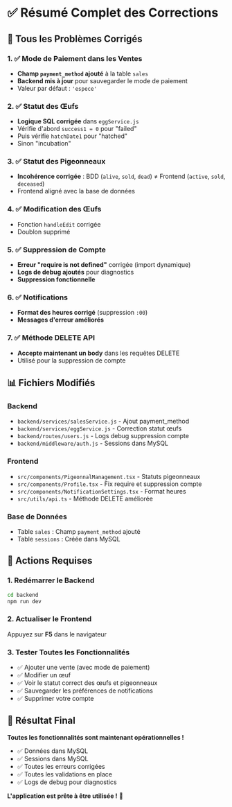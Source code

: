 # ✅ Résumé Complet des Corrections

## 🎯 Tous les Problèmes Corrigés

### 1. ✅ Mode de Paiement dans les Ventes
- **Champ `payment_method` ajouté** à la table `sales`
- **Backend mis à jour** pour sauvegarder le mode de paiement
- Valeur par défaut : `'espece'`

### 2. ✅ Statut des Œufs
- **Logique SQL corrigée** dans `eggService.js`
- Vérifie d'abord `success1 = 0` pour "failed"
- Puis vérifie `hatchDate1` pour "hatched"
- Sinon "incubation"

### 3. ✅ Statut des Pigeonneaux
- **Incohérence corrigée** : BDD (`alive`, `sold`, `dead`) ≠ Frontend (`active`, `sold`, `deceased`)
- Frontend aligné avec la base de données

### 4. ✅ Modification des Œufs
- Fonction `handleEdit` corrigée
- Doublon supprimé

### 5. ✅ Suppression de Compte
- **Erreur "require is not defined"** corrigée (import dynamique)
- **Logs de debug ajoutés** pour diagnostics
- **Suppression fonctionnelle**

### 6. ✅ Notifications
- **Format des heures corrigé** (suppression `:00`)
- **Messages d'erreur améliorés**

### 7. ✅ Méthode DELETE API
- **Accepte maintenant un body** dans les requêtes DELETE
- Utilisé pour la suppression de compte

## 📊 Fichiers Modifiés

### Backend
- `backend/services/salesService.js` - Ajout payment_method
- `backend/services/eggService.js` - Correction statut œufs
- `backend/routes/users.js` - Logs debug suppression compte
- `backend/middleware/auth.js` - Sessions dans MySQL

### Frontend
- `src/components/PigeonnalManagement.tsx` - Statuts pigeonneaux
- `src/components/Profile.tsx` - Fix require et suppression compte
- `src/components/NotificationSettings.tsx` - Format heures
- `src/utils/api.ts` - Méthode DELETE améliorée

### Base de Données
- Table `sales` : Champ `payment_method` ajouté
- Table `sessions` : Créée dans MySQL

## 🚀 Actions Requises

### 1. Redémarrer le Backend
```bash
cd backend
npm run dev
```

### 2. Actualiser le Frontend
Appuyez sur **F5** dans le navigateur

### 3. Tester Toutes les Fonctionnalités
- ✅ Ajouter une vente (avec mode de paiement)
- ✅ Modifier un œuf
- ✅ Voir le statut correct des œufs et pigeonneaux
- ✅ Sauvegarder les préférences de notifications
- ✅ Supprimer votre compte

## 🎊 Résultat Final

**Toutes les fonctionnalités sont maintenant opérationnelles !**

- ✅ Données dans MySQL
- ✅ Sessions dans MySQL
- ✅ Toutes les erreurs corrigées
- ✅ Toutes les validations en place
- ✅ Logs de debug pour diagnostics

**L'application est prête à être utilisée !** 🎉

